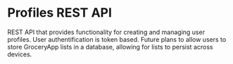 # Profiles REST API


REST API that provides functionality for creating and managing user profiles. User authentification is token based. Future plans to allow users to store GroceryApp lists in a database, allowing for lists to persist across devices.
